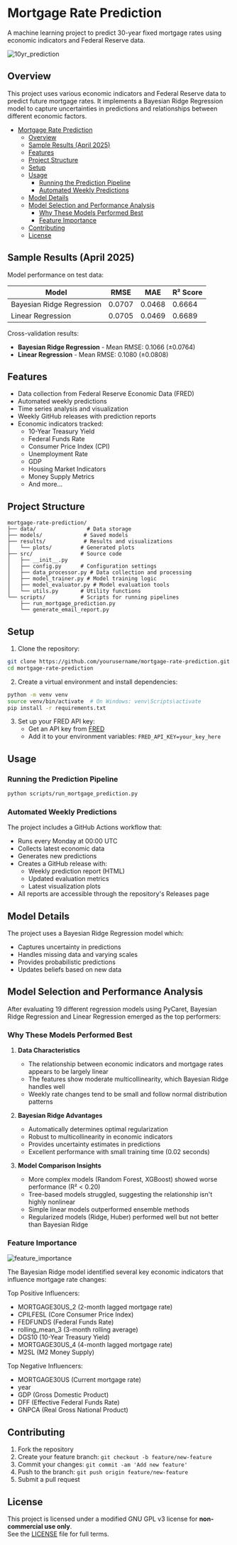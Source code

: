 # Mortgage Rate Prediction

A machine learning project to predict 30-year fixed mortgage rates using economic indicators and Federal Reserve data.

![10yr_prediction](results/plots/predictions_over_last_10yrs.png)

## Overview

This project uses various economic indicators and Federal Reserve data to predict future mortgage rates. It implements a Bayesian Ridge Regression model to capture uncertainties in predictions and relationships between different economic factors.

- [Mortgage Rate Prediction](#mortgage-rate-prediction)
  * [Overview](#overview)
  * [Sample Results (April 2025)](#sample-results--april-2025-)
  * [Features](#features)
  * [Project Structure](#project-structure)
  * [Setup](#setup)
  * [Usage](#usage)
    + [Running the Prediction Pipeline](#running-the-prediction-pipeline)
    + [Automated Weekly Predictions](#automated-weekly-predictions)
  * [Model Details](#model-details)
  * [Model Selection and Performance Analysis](#model-selection-and-performance-analysis)
    + [Why These Models Performed Best](#why-these-models-performed-best)
    + [Feature Importance](#feature-importance)
  * [Contributing](#contributing)
  * [License](#license)

## Sample Results (April 2025)

Model performance on test data:

| Model | RMSE | MAE | R² Score |
|-------|------|-----|----------|
| Bayesian Ridge Regression | 0.0707 | 0.0468 | 0.6664 |
| Linear Regression | 0.0705 | 0.0469 | 0.6689 |

Cross-validation results:
- **Bayesian Ridge Regression** - Mean RMSE: 0.1066 (±0.0764)
- **Linear Regression** - Mean RMSE: 0.1080 (±0.0808)

## Features

- Data collection from Federal Reserve Economic Data (FRED)
- Automated weekly predictions
- Time series analysis and visualization
- Weekly GitHub releases with prediction reports
- Economic indicators tracked:
  - 10-Year Treasury Yield
  - Federal Funds Rate
  - Consumer Price Index (CPI)
  - Unemployment Rate
  - GDP
  - Housing Market Indicators
  - Money Supply Metrics
  - And more...

## Project Structure

```
mortgage-rate-prediction/
├── data/                # Data storage
├── models/             # Saved models
├── results/            # Results and visualizations
│   └── plots/         # Generated plots
├── src/               # Source code
│   ├── __init__.py
│   ├── config.py      # Configuration settings
│   ├── data_processor.py # Data collection and processing
│   ├── model_trainer.py # Model training logic
│   ├── model_evaluator.py # Model evaluation tools
│   └── utils.py       # Utility functions
└── scripts/           # Scripts for running pipelines
    ├── run_mortgage_prediction.py
    └── generate_email_report.py
```

## Setup

1. Clone the repository:
```bash
git clone https://github.com/yourusername/mortgage-rate-prediction.git
cd mortgage-rate-prediction
```

2. Create a virtual environment and install dependencies:
```bash
python -m venv venv
source venv/bin/activate  # On Windows: venv\Scripts\activate
pip install -r requirements.txt
```

3. Set up your FRED API key:
   - Get an API key from [FRED](https://fred.stlouisfed.org/docs/api/api_key.html)
   - Add it to your environment variables: `FRED_API_KEY=your_key_here`

## Usage

### Running the Prediction Pipeline

```bash
python scripts/run_mortgage_prediction.py
```

### Automated Weekly Predictions

The project includes a GitHub Actions workflow that:
- Runs every Monday at 00:00 UTC
- Collects latest economic data
- Generates new predictions
- Creates a GitHub release with:
  - Weekly prediction report (HTML)
  - Updated evaluation metrics
  - Latest visualization plots
- All reports are accessible through the repository's Releases page

## Model Details

The project uses a Bayesian Ridge Regression model which:
- Captures uncertainty in predictions
- Handles missing data and varying scales
- Provides probabilistic predictions
- Updates beliefs based on new data

## Model Selection and Performance Analysis

After evaluating 19 different regression models using PyCaret, Bayesian Ridge Regression and Linear Regression emerged as the top performers:

### Why These Models Performed Best

1. **Data Characteristics**
   - The relationship between economic indicators and mortgage rates appears to be largely linear
   - The features show moderate multicollinearity, which Bayesian Ridge handles well
   - Weekly rate changes tend to be small and follow normal distribution patterns

2. **Bayesian Ridge Advantages**
   - Automatically determines optimal regularization
   - Robust to multicollinearity in economic indicators
   - Provides uncertainty estimates in predictions
   - Excellent performance with small training time (0.02 seconds)

3. **Model Comparison Insights**
   - More complex models (Random Forest, XGBoost) showed worse performance (R² < 0.20)
   - Tree-based models struggled, suggesting the relationship isn't highly nonlinear
   - Simple linear models outperformed ensemble methods
   - Regularized models (Ridge, Huber) performed well but not better than Bayesian Ridge

### Feature Importance
![feature_importance](results/plots/feature_importance.png)

The Bayesian Ridge model identified several key economic indicators that influence mortgage rate changes:

Top Positive Influencers:
- MORTGAGE30US_2 (2-month lagged mortgage rate)
- CPILFESL (Core Consumer Price Index)
- FEDFUNDS (Federal Funds Rate)
- rolling_mean_3 (3-month rolling average)
- DGS10 (10-Year Treasury Yield)
- MORTGAGE30US_4 (4-month lagged mortgage rate)
- M2SL (M2 Money Supply)

Top Negative Influencers:
- MORTGAGE30US (Current mortgage rate)
- year 
- GDP (Gross Domestic Product)
- DFF (Effective Federal Funds Rate)
- GNPCA (Real Gross National Product)

## Contributing

1. Fork the repository
2. Create your feature branch: `git checkout -b feature/new-feature`
3. Commit your changes: `git commit -am 'Add new feature'`
4. Push to the branch: `git push origin feature/new-feature`
5. Submit a pull request

## License

This project is licensed under a modified GNU GPL v3 license for **non-commercial use only**.  
See the [LICENSE](./LICENSE) file for full terms.